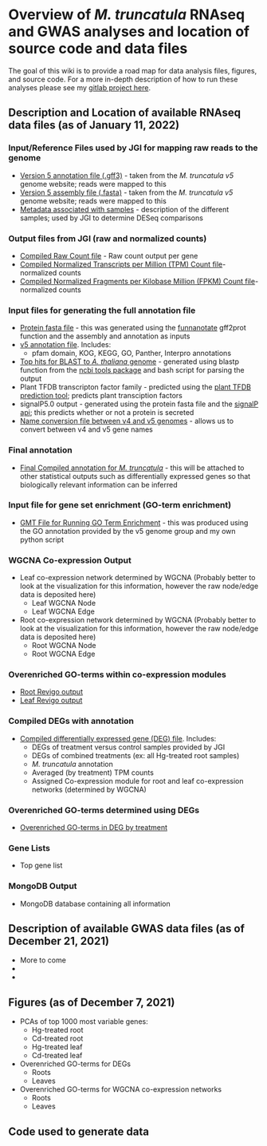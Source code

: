 # Overview of *M. truncatula* RNAseq and GWAS analyses and location of source code and data files
The goal of this wiki is to provide a road map for data analysis files, figures, and source code. For a more in-depth description of how to run these analyses please see my [gitlab project here](https://gitlab.com/mclear73/medicago-rnaseq).  
## Description and Location of available RNAseq data files (as of January 11, 2022)
### Input/Reference Files used by JGI for mapping raw reads to the genome
* [Version 5 annotation file (.gff3)](https://www.dropbox.com/s/nywnkx7pdw9iijk/MtrunA17r5.0-ANR-EGN-r1.8.gff3?dl=0) - taken from the *M. truncatula v5* genome website; reads were mapped to this
* [Version 5 assembly file (.fasta)](https://www.dropbox.com/s/3ejs3e3jkpig2f9/mtruna17r5.0-20161119-anr.genome.fasta?dl=0) - taken from the *M. truncatula v5* genome website; reads were mapped to this
* [Metadata associated with samples](https://www.dropbox.com/s/mzc74y7vrl0hcr7/allMetadata.csv?dl=0) - description of the different samples; used by JGI to determine DESeq comparisons

### Output files from JGI (raw and normalized counts)
* [Compiled Raw Count file](https://www.dropbox.com/s/47uxns3am4ywxgv/All_Counts_Raw.csv?dl=0) - Raw count output per gene
* [Compiled Normalized Transcripts per Million (TPM) Count file](https://www.dropbox.com/s/29gp73jzqyn2ylu/All_Counts_TPM.csv?dl=0)- normalized counts
* [Compiled Normalized Fragments per Kilobase Million (FPKM) Count file](https://www.dropbox.com/s/7aemxhmlq58osst/All_Counts_FPKM.csv?dl=0)- normalized counts

### Input files for generating the full annotation file 
* [Protein fasta file](https://www.dropbox.com/s/rmsypc4p6lnquwj/mtruna17r5.0-20161119-anr.genome_protein.fasta?dl=0) - this was generated using the [funnanotate](https://funannotate.readthedocs.io/en/latest/) gff2prot function and the assembly and annotation as inputs
* [v5 annotation file](https://medicago.toulouse.inra.fr/MtrunA17r5.0-ANR/). Includes:
	* pfam domain, KOG, KEGG, GO, Panther, Interpro annotations 
* [Top hits for BLAST  to *A. thaliana* genome](https://www.dropbox.com/s/hd1k3dnje2uc740/M_truncV5.csv?dl=0) - generated using blastp function from the [ncbi tools package](https://www.ncbi.nlm.nih.gov/books/NBK279690/) and bash script for parsing the output
* Plant TFDB transcripton factor family - predicted using the [plant TFDB prediction tool](http://planttfdb.gao-lab.org/prediction.php); predicts plant transciption factors
* signalP5.0 output - generated using the protein fasta file and the [signalP api](https://services.healthtech.dtu.dk/service.php?SignalP-5.0); this predicts whether or not a protein is secreted
* [Name conversion file between v4 and v5 genomes](https://www.dropbox.com/s/kq4dkxjze7sgoxl/MtrunA17r5.0-ANR_geneIDs.txt?dl=0) - allows us to convert between v4 and v5 gene names

### Final annotation
* [Final Compiled annotation for *M. truncatula*](https://www.dropbox.com/s/hd1k3dnje2uc740/M_truncV5.csv?dl=0) - this will be attached to other statistical outputs such as differentially expressed genes so that biologically relevant information can be inferred

### Input file for gene set enrichment (GO-term enrichment)
* [GMT File for Running GO Term Enrichment](https://www.dropbox.com/s/ikzcd1c5eewqaa5/mtruncatula_v5.gmt?dl=0) - this was produced using the GO annotation provided by the v5 genome group and my own python script

### WGCNA Co-expression Output
*  Leaf co-expression network determined by WGCNA (Probably better to look at the visualization for this information, however the raw node/edge data is deposited here)
	* Leaf WGCNA Node
	* Leaf WGCNA Edge
*  Root co-expression network determined by WGCNA (Probably better to look at the visualization for this information, however the raw node/edge data is deposited here)
	* Root WGCNA Node
	* Root WGCNA Edge

	
### Overenriched GO-terms within co-expression modules
* [Root Revigo output](https://www.dropbox.com/s/q4323sq18jeqm93/Root_WGCNA_gProfiler_GO_enrichment_REVIGO_FULL.csv?dl=0)
* [Leaf Revigo output](https://www.dropbox.com/s/f9jmnclgjess47d/Leaf_WGCNA_gProfiler_GO_enrichment_REVIGO_FULL.csv?dl=0)  

### Compiled DEGs with annotation
* [Compiled differentially expressed gene (DEG) file](https://www.dropbox.com/s/m0dgyjnfmj9dm2m/Compiled_DEGs_wAnnotation.csv?dl=0). Includes:
	*  DEGs of treatment versus control samples provided by JGI
	*  DEGs of combined treatments (ex: all Hg-treated root samples)
	*  *M. truncatula* annotation
	*  Averaged (by treatment) TPM counts
	*  Assigned Co-expression module for root and leaf co-expression networks (determined by WGCNA)

### Overenriched GO-terms determined using DEGs
*  [Overenriched GO-terms in DEG by treatment](https://www.dropbox.com/s/a061h31e1hp07b2/gProfiler_GO_enrichment_REVIGO_FULL.csv?dl=0)

### Gene Lists
*  Top gene list

### MongoDB Output
*  MongoDB database containing all information  

## Description of available GWAS data files (as of December 21, 2021)
* More to come
* 
* 

## Figures (as of December 7, 2021)
* PCAs of top 1000 most variable genes:
	* Hg-treated root
	* Cd-treated root
	* Hg-treated leaf
	* Cd-treated leaf
* Overenriched GO-terms for DEGs
	* Roots
	* Leaves
* Overenriched GO-terms for WGCNA co-expression networks
	* Roots
	* Leaves   
## Code used to generate data